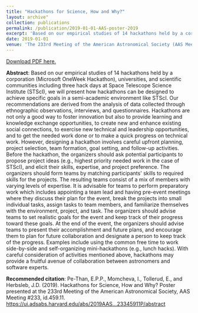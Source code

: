 ```yaml
---
title: "Hackathons for Science, How and Why?"
layout: archive"
collection: publications
permalink: /publication/2019-01-01-AAS-poster-2019
excerpt: 'Based on our empirical studies of 14 hackathons held by a corporation (Microsoft OneWeek Hackathon), universities, and scientific communities including three hack days at Space Telescope Science Institute (STScI), we will present how hackathons can be designed to achieve specific goals in a semi-academic environment like STScI. Our recommendations are derived from the analysis of data collected through ethnographic observations, interviews, and questionnaires. Hackathons are not only a good way to foster innovation but also to provide learning and knowledge exchange opportunities, to create new and enhance existing social connections, to exercise new technical and leadership opportunities, and to get the needed work done or to make a quick progress on technical work. However, designing a hackathon involves careful upfront planning, project selection, team formation, goal setting, and follow-up activities. Before the hackathon, the organizers should ask potential participants to propose project ideas (e.g., highest priority needed work in the case of STScI), and elicit their skills, expertise, and project preference. The organizers should form teams by matching participants&apos; skills to required skills for the projects. The resulting teams consist of a mix of members with varying levels of expertise. It is advisable for teams to perform preparatory work which includes appointing a team lead and having pre-event meetings where they discuss their plan for the event, break the projects into small individual tasks, assign tasks to team members, and familiarize themselves with the environment, project, and task. The organizers should advise teams to set realistic goals for the event and keep track of their progress toward these goals. At the end of the event, the organizers should advise teams to present their accomplishment and future plans, and encourage them to plan for future collaboration and designate a person to keep track of the progress. Examples include using the common free time to work side-by-side and self-organizing mini-hackathons (e.g., lunch hacks). With careful consideration of activities mentioned above, hackathons may provide a fruitful avenue of collaboration between astronomers and software experts.'
date: 2019-01-01
venue: 'The 233rd Meeting of the American Astronomical Society (AAS Meeting #233)'
---
```

[Download PDF here.](http://eipapa.github.io/files/AAS-poster-2019.pdf)

**Abstract**: Based on our empirical studies of 14 hackathons held by a corporation (Microsoft OneWeek Hackathon), universities, and scientific communities including three hack days at Space Telescope Science Institute (STScI), we will present how hackathons can be designed to achieve specific goals in a semi-academic environment like STScI. Our recommendations are derived from the analysis of data collected through ethnographic observations, interviews, and questionnaires. Hackathons are not only a good way to foster innovation but also to provide learning and knowledge exchange opportunities, to create new and enhance existing social connections, to exercise new technical and leadership opportunities, and to get the needed work done or to make a quick progress on technical work. However, designing a hackathon involves careful upfront planning, project selection, team formation, goal setting, and follow-up activities. Before the hackathon, the organizers should ask potential participants to propose project ideas (e.g., highest priority needed work in the case of STScI), and elicit their skills, expertise, and project preference. The organizers should form teams by matching participants&apos; skills to required skills for the projects. The resulting teams consist of a mix of members with varying levels of expertise. It is advisable for teams to perform preparatory work which includes appointing a team lead and having pre-event meetings where they discuss their plan for the event, break the projects into small individual tasks, assign tasks to team members, and familiarize themselves with the environment, project, and task. The organizers should advise teams to set realistic goals for the event and keep track of their progress toward these goals. At the end of the event, the organizers should advise teams to present their accomplishment and future plans, and encourage them to plan for future collaboration and designate a person to keep track of the progress. Examples include using the common free time to work side-by-side and self-organizing mini-hackathons (e.g., lunch hacks). With careful consideration of activities mentioned above, hackathons may provide a fruitful avenue of collaboration between astronomers and software experts.

**Recommended citation**: Pe-Than, E.P.P., Momcheva, I., Tollerud, E., and Herbsleb, J.D. (2019). Hackathons for Science, How and Why? Poster presented at the 233rd Meeting of the American Astronomical Society, AAS Meeting #233, id.459.11. https://ui.adsabs.harvard.edu/abs/2019AAS...23345911P/abstract